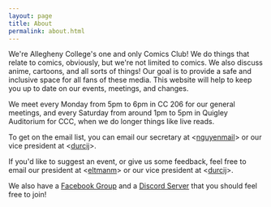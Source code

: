 ```yaml
---
layout: page
title: About
permalink: about.html
---
```


We're Allegheny College's one and only Comics Club!  We do things that relate to comics, obviously, but we're not limited to comics.  We also discuss anime, cartoons, and all sorts of things!  Our goal is to provide a safe and inclusive space for all fans of these media.  This website will help to keep you up to date on our events, meetings, and changes.

We meet every Monday from 5pm to 6pm in CC 206 for our general meetings, and every Saturday from around 1pm to 5pm in Quigley Auditorium for CCC, when we do longer things like live reads.

To get on the email list, you can email our secretary at <[nguyenmail](mailto:nguyenmail@allegheny.edu)> or our vice president at <[durcij](mailto:durcij@allegheny.edu)>.

If you'd like to suggest an event, or give us some feedback, feel free to email our president at <[eltmanm](mailto:eltmanm@allegheny.edu)> or our vice president at <[durcij](mailto:durcij@allegheny.edu)>.

We also have a [Facebook Group](https://www.facebook.com/groups/359659447419354/) and a [Discord Server](https://discord.gg/Y8hpXNW) that you should feel free to join!
